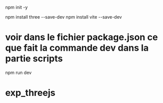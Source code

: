 
npm init -y

npm install three --save-dev
npm install vite --save-dev

# voir dans le fichier package.json ce que fait la commande dev dans la partie scripts
npm run dev


# exp_threejs
